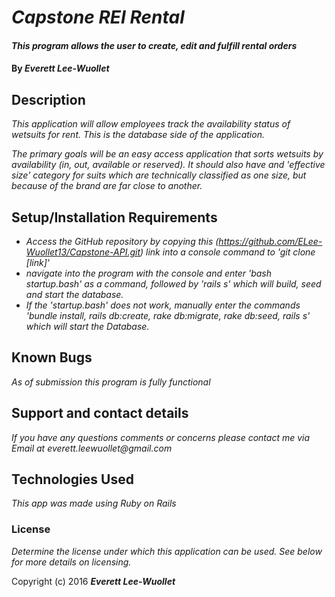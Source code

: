 # _Capstone REI Rental_

#### _This program allows the user to create, edit and fulfill rental orders_

#### By _**Everett Lee-Wuollet**_

## Description

_This application will allow employees track the availability status of wetsuits for rent. This is the database side of the application._

_The primary goals will be an easy access application that sorts wetsuits by availability (in, out, available or reserved).  It should also have and 'effective size' category for suits which are technically classified as one size, but because of the brand are far close to another._


## Setup/Installation Requirements

* _Access the GitHub repository by copying this (https://github.com/ELee-Wuollet13/Capstone-API.git) link into a console command to 'git clone [link]'_
* _navigate into the program with the console and enter 'bash startup.bash' as a command, followed by 'rails s' which will build, seed and start the database._
* _If the 'startup.bash' does not work, manually enter the commands 'bundle install, rails db:create, rake db:migrate, rake db:seed, rails s' which will start the Database._


## Known Bugs

_As of submission this program is fully functional_

## Support and contact details

_If you have any questions comments or concerns please contact me via Email at everett.leewuollet@gmail.com_

## Technologies Used

_This app was made using Ruby on Rails_

### License

*Determine the license under which this application can be used.  See below for more details on licensing.*

Copyright (c) 2016 **_Everett Lee-Wuollet_**
